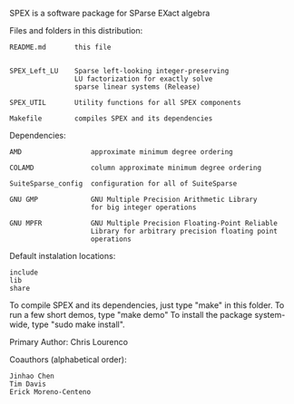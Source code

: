 SPEX is a software package for SParse EXact algebra

Files and folders in this distribution:

    README.md       this file
    
                    
    SPEX_Left_LU    Sparse left-looking integer-preserving
                    LU factorization for exactly solve 
                    sparse linear systems (Release)
   
    SPEX_UTIL       Utility functions for all SPEX components
    
    Makefile        compiles SPEX and its dependencies

Dependencies:

    AMD                 approximate minimum degree ordering
    
    COLAMD              column approximate minimum degree ordering
    
    SuiteSparse_config  configuration for all of SuiteSparse
    
    GNU GMP             GNU Multiple Precision Arithmetic Library 
                        for big integer operations
    
    GNU MPFR            GNU Multiple Precision Floating-Point Reliable
                        Library for arbitrary precision floating point
                        operations

Default instalation locations:

    include
    lib
    share
    
To compile SPEX and its dependencies, just type "make" in this folder.
To run a few short demos, type "make demo"
To install the package system-wide, type "sudo make install".

Primary Author: Chris Lourenco

Coauthors (alphabetical order):

    Jinhao Chen
    Tim Davis    
    Erick Moreno-Centeno

